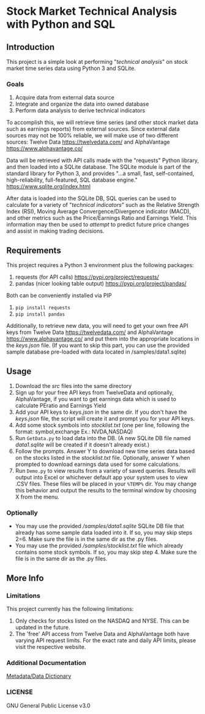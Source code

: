 # Stock Market Technical Analysis with Python and SQL

## Introduction
This project is a simple look at performing "_technical analysis_" on stock market time series data using Python 3 and SQLite.

### Goals
1. Acquire data from external data source
2. Integrate and organize the data into owned database
3. Perform data analysis to derive technical indicators

To accomplish this, we will retrieve time series (and other stock market data such as earnings reports) from external sources. Since external data sources may not be 100% reliable, we will make use of two different sources: Twelve Data https://twelvedata.com/ and AlphaVantage https://www.alphavantage.co/

Data will be retrieved with API calls made with the "requests" Python library, and then loaded into a SQLite database. The SQLite module is part of the standard library for Python 3, and provides "...a small, fast, self-contained, high-reliability, full-featured, SQL database engine." https://www.sqlite.org/index.html

After data is loaded into the SQLite DB, SQL queries can be used to calculate for a variety of "_technical indicators_" such as the Relative Strength Index (RSI), Moving Average Convergence/Divergence indicator (MACD), and other metrics such as the Price/Earnings Ratio and Earnings Yield. This information may then be used to _attempt_ to predict future price changes and assist in making trading decisions.

## Requirements
This project requires a Python 3 environment plus the following packages:
1. requests (for API calls) https://pypi.org/project/requests/
2. pandas (nicer looking table output) https://pypi.org/project/pandas/

Both can be conveniently installed via PIP
1. `pip install requests`
2. `pip install pandas`

Additionally, to retrieve new data, you will need to get your own free API keys from Twelve Data https://twelvedata.com/ and AlphaVantage https://www.alphavantage.co/ and put them into the appropriate locations in the _keys.json_ file.
(If you want to skip this part, you can use the provided sample database pre-loaded with data located in /samples/data1.sqlite)

## Usage
1. Download the _src_ files into the same directory
2. Sign up for your free API keys from TwelveData and optionally, AlphaVantage, if you want to get earnings data which is used to calculate PEratio and Earnings Yield
3. Add your API keys to _keys.json_ in the same dir. If you don't have the _keys.json_ file, the script will create it and prompt you for your API keys.
4. Add some stock symbols into _stocklist.txt_ (one per line, following the format: symbol,exchange  Ex.: NVDA,NASDAQ)
5. Run `GetData.py` to load data into the DB. (A new SQLite DB file named _data1.sqlite_ will be created if it doesn't already exist.)
6. Follow the prompts. Answer Y to download new time series data based on the stocks listed in the _stocklist.txt_ file. Optionally, answer Y when prompted to download earnings data used for some calculations.
7. Run `Demo.py` to view results from a variety of saved queries. Results will output into Excel or whichever default app your system uses to view .CSV files. These files will be placed in your `%TEMP%` dir. You may change this behavior and output the results to the terminal window by choosing X from the menu.

### Optionally
* You may use the provided _/samples/data1.sqlite_ SQLite DB file that already has some sample data loaded into it. If so, you may skip steps 2=6. Make sure the file is in the same dir as the .py files.
* You may use the provided _/samples/stocklist.txt_ file which already contains some stock symbols. If so, you may skip step 4. Make sure the file is in the same dir as the .py files.

## More Info
### Limitations
This project currently has the following limitations:
1. Only checks for stocks listed on the NASDAQ and NYSE. This can be updated in the future.
2. The 'free' API access from Twelve Data and AlphaVantage both have varying API request limits. For the exact rate and daily API limits, please visit the respective website.

### Additional Documentation
[Metadata/Data Dictionary](https://github.com/mike-remo/stock-analysis/blob/main/docs/data-dictionary.md)

### LICENSE
GNU General Public License v3.0
